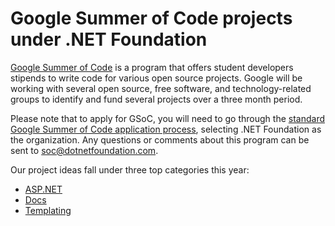 # Google Summer of Code projects under .NET Foundation

[Google Summer of Code](https://summerofcode.withgoogle.com/) is a program that offers student developers stipends to write code for various open source projects. Google will be working with several open source, free software, and technology-related groups to identify and fund several projects over a three month period.

Please note that to apply for GSoC, you will need to go through the [standard Google Summer of Code application process](https://summerofcode.withgoogle.com/), selecting .NET Foundation as the organization. Any questions or comments about this program can be sent to soc@dotnetfoundation.com.

Our project ideas fall under three top categories this year:
 * [ASP.NET](/projects/aspnet.md)
 * [Docs](/projects/docs.md)
 * [Templating](/projects/docs.md)

